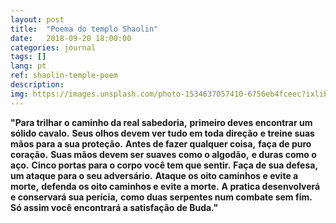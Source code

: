 ```yaml
---
layout: post
title:  "Poema do templo Shaolin"
date:   2018-09-20 18:00:00
categories: journal
tags: []
lang: pt
ref: shaolin-temple-poem
description:
img: https://images.unsplash.com/photo-1534637057410-6756eb4fceec?ixlib=rb-0.3.5&ixid=eyJhcHBfaWQiOjEyMDd9&s=e49e2d93d27fada13c75e301054339dc&auto=format&fit=crop&w=1350&q=80
---
```


__"Para trilhar o caminho da real sabedoria,__
__primeiro deves encontrar um sólido cavalo.__
__Seus olhos devem ver tudo em toda direção__
__e treine suas mãos para a sua proteção.__
__Antes de fazer qualquer coisa,__
__faça de puro coração.__
__Suas mãos devem ser suaves como o algodão,__
__e duras como o aço.__
__Cinco portas para o corpo você tem que sentir.__
__Faça de sua defesa, um ataque para o seu adversário.__
__Ataque os oito caminhos e evite a morte,__
__defenda os oito caminhos e evite a morte.__
__A pratica desenvolverá e conservará sua perícia,__
__como duas serpentes num combate sem fim.__
__Só assim você encontrará a satisfação de Buda."__
